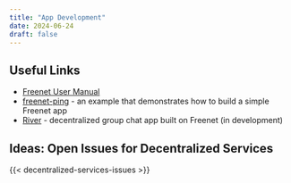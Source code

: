 ```yaml
---
title: "App Development"
date: 2024-06-24
draft: false
---
```


## Useful Links

- [Freenet User Manual](https://docs.freenet.org/)
- [freenet-ping](https://github.com/freenet/freenet-core/tree/main/apps/freenet-ping) - an example
  that demonstrates how to build a simple Freenet app
- [River](https://github.com/freenet/river) - decentralized group chat app built on Freenet (in
  development)

## Ideas: Open Issues for Decentralized Services

{{< decentralized-services-issues >}}
